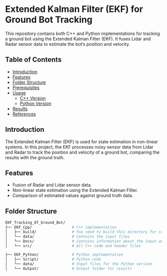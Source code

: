 # Extended Kalman Filter (EKF) for Ground Bot Tracking

This repository contains both C++ and Python implementations for tracking a ground bot using the Extended Kalman Filter (EKF). It fuses Lidar and Radar sensor data to estimate the bot’s position and velocity.

## Table of Contents
- [Introduction](#introduction)
- [Features](#features)
- [Folder Structure](#folder-structure)
- [Prerequisites](#prerequisites)
- [Usage](#usage)
  - [C++ Version](#cpp-version)
  - [Python Version](#python-version)
- [Results](#results)
- [References](#references)

## Introduction
The Extended Kalman Filter (EKF) is used for state estimation in non-linear systems. In this project, the EKF processes noisy sensor data from Lidar and Radar to track the position and velocity of a ground bot, comparing the results with the ground truth.

## Features
- Fusion of Radar and Lidar sensor data.
- Non-linear state estimation using the Extended Kalman Filter.
- Comparison of estimated values against ground truth data.

## Folder Structure
```bash
EKF_Tracking_Of_Ground_Bot/
├── EKF_Cpp/                  # C++ implementation
│   ├── build/                # You need to build this directory for compilation of all C++ files
│   └── data/                 # Contains the input files
│   └── Docs/                 # Contains information about the input and output files
│   └── src/                  # All C++ code and header files

├── EKF_Python/               # Python implementation
│   ├── Script/               # Python code
│   └── data/                 # Input files for the Python version
│   └── Output/               # Output folder for results